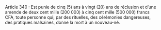 Article 340 : Est punie de cinq (5) ans à vingt (20) ans de réclusion et d’une amende de deux cent mille (200 000) à cinq cent mille (500 000) francs CFA, toute personne qui, par des rituelles, des cérémonies dangereuses, des pratiques malsaines, donne la mort à un nouveau-né.